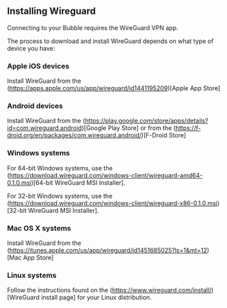 ## Installing Wireguard

Connecting to your Bubble requires the WireGuard VPN app.

The process to download and install WireGuard depends on what type of device you have:

### Apple iOS devices
Install WireGuard from the (https://apps.apple.com/us/app/wireguard/id1441195209)[Apple App Store]

### Android devices
Install WireGuard from the (https://play.google.com/store/apps/details?id=com.wireguard.android)[Google Play Store] 
or from the (https://f-droid.org/en/packages/com.wireguard.android/)[F-Droid Store]

### Windows systems
For 64-bit Windows systems, use the (https://download.wireguard.com/windows-client/wireguard-amd64-0.1.0.msi)[64-bit WireGuard MSI Installer].

For 32-bit Windows systems, use the (https://download.wireguard.com/windows-client/wireguard-x86-0.1.0.msi)[32-bit WireGuard MSI Installer].

### Mac OS X systems
Install WireGuard from the (https://itunes.apple.com/us/app/wireguard/id1451685025?ls=1&mt=12)[Mac App Store]

### Linux systems
Follow the instructions found on the (https://www.wireguard.com/install/)[WireGuard install page] for your Linux distribution. 
